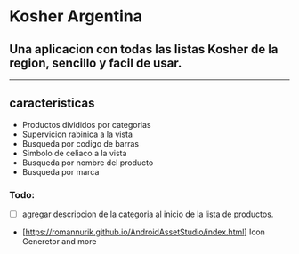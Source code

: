 # Kosher Argentina
Una aplicacion con todas las listas Kosher de la region, sencillo y facil de usar.
---
---

## caracteristicas
- Productos divididos por categorias
- Supervicion rabinica a la vista
- Busqueda por codigo de barras
- Simbolo de celiaco a la vista
- Busqueda por nombre del producto
- Busqueda por marca




### Todo:
- [ ] agregar descripcion de la categoria al inicio de la lista de productos.

- [https://romannurik.github.io/AndroidAssetStudio/index.html] Icon Generetor and more